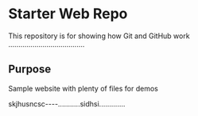 # Starter Web Repo

This repository is for showing how Git and GitHub work
......................................
## Purpose

Sample website with plenty of files for demos

skjhusncsc----...........sidhsi.............